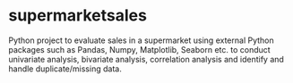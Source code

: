# supermarketsales
Python project to evaluate sales in a supermarket using external Python packages such as Pandas, Numpy, Matplotlib, Seaborn etc. to conduct univariate analysis, bivariate analysis, correlation analysis and identify and handle duplicate/missing data.
